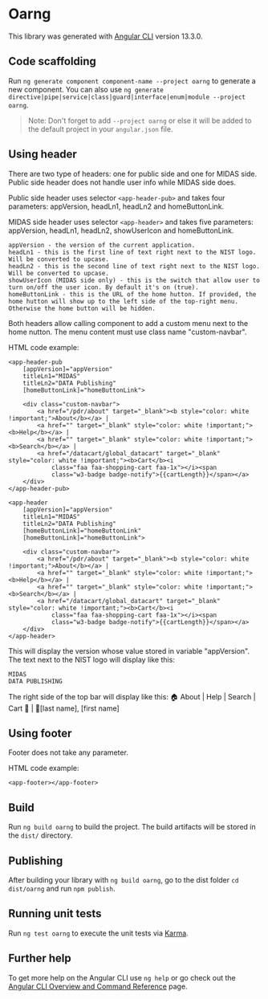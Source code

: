 # Oarng

This library was generated with [Angular CLI](https://github.com/angular/angular-cli) version 13.3.0.

## Code scaffolding

Run `ng generate component component-name --project oarng` to generate a new component. You can also use `ng generate directive|pipe|service|class|guard|interface|enum|module --project oarng`.
> Note: Don't forget to add `--project oarng` or else it will be added to the default project in your `angular.json` file. 

## Using header

There are two type of headers: one for public side and one for MIDAS side. Public side header does not handle user info while MIDAS side does.

Public side header uses selector `<app-header-pub>` and takes four parameters: appVersion, headLn1, headLn2 and homeButtonLink.

MIDAS side header uses selector `<app-header>` and takes five parameters: appVersion, headLn1, headLn2, showUserIcon and homeButtonLink.

```
appVersion - the version of the current application.
headLn1 - this is the first line of text right next to the NIST logo. Will be converted to upcase.
headLn2 - this is the second line of text right next to the NIST logo. Will be converted to upcase.
showUserIcon (MIDAS side only) - this is the switch that allow user to turn on/off the user icon. By default it's on (true).
homeButtonLink - this is the URL of the home hutton. If provided, the home hutton will show up to the left side of the top-right menu. Otherwise the home button will be hidden.
```
Both headers allow calling component to add a custom menu next to the home nutton. The menu content must use class name "custom-navbar".

HTML code example:
```
<app-header-pub 
    [appVersion]="appVersion" 
    titleLn1="MIDAS" 
    titleLn2="DATA Publishing"
    [homeButtonLink]="homeButtonLink">

    <div class="custom-navbar">
        <a href="/pdr/about" target="_blank"><b style="color: white !important;">About</b></a> |
        <a href="" target="_blank" style="color: white !important;"><b>Help</b></a> |
        <a href="" target="_blank" style="color: white !important;"><b>Search</b></a> |
        <a href="/datacart/global_datacart" target="_blank" style="color: white !important;"><b>Cart</b><i
            class="faa faa-shopping-cart faa-1x"></i><span
            class="w3-badge badge-notify">{{cartLength}}</span></a>
    </div>
</app-header-pub>
```

```
<app-header 
    [appVersion]="appVersion" 
    titleLn1="MIDAS" 
    titleLn2="DATA Publishing"
    [homeButtonLink]="homeButtonLink"
    [homeButtonLink]="homeButtonLink">
    
    <div class="custom-navbar">
        <a href="/pdr/about" target="_blank"><b style="color: white !important;">About</b></a> |
        <a href="" target="_blank" style="color: white !important;"><b>Help</b></a> |
        <a href="" target="_blank" style="color: white !important;"><b>Search</b></a> |
        <a href="/datacart/global_datacart" target="_blank" style="color: white !important;"><b>Cart</b><i
            class="faa faa-shopping-cart faa-1x"></i><span
            class="w3-badge badge-notify">{{cartLength}}</span></a>
    </div>
</app-header>
```

This will display the version whose value stored in variable "appVersion".
The text next to the NIST logo will display like this:
```
MIDAS
DATA PUBLISHING
```
The right side of the top bar will display like this:
🏠  About | Help | Search | Cart 🛒 | 👤[last name], [first name]


## Using footer

Footer does not take any parameter.

HTML code example:
```
<app-footer></app-footer>
```

## Build

Run `ng build oarng` to build the project. The build artifacts will be stored in the `dist/` directory.

## Publishing

After building your library with `ng build oarng`, go to the dist folder `cd dist/oarng` and run `npm publish`.

## Running unit tests

Run `ng test oarng` to execute the unit tests via [Karma](https://karma-runner.github.io).

## Further help

To get more help on the Angular CLI use `ng help` or go check out the [Angular CLI Overview and Command Reference](https://angular.io/cli) page.
